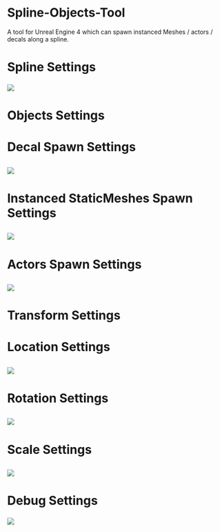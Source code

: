 # Spline-Objects-Tool
 A tool for Unreal Engine 4 which can spawn instanced Meshes / actors / decals along a spline.
 
 # Spline Settings<h3>
 ![](https://github.com/Louis1351/Spline-Objects-Tool/blob/master/Images/Spline_Settings.PNG)
 
 # Objects Settings<h3>
 
 # Decal Spawn Settings<h2>
 ![](https://github.com/Louis1351/Spline-Objects-Tool/blob/master/Images/Decals_Settings.PNG)
 
 # Instanced StaticMeshes Spawn Settings<h2>
 ![](https://github.com/Louis1351/Spline-Objects-Tool/blob/master/Images/InstancedStaticMeshes_Settings.PNG)
 
 # Actors Spawn Settings<h2>
 ![](https://github.com/Louis1351/Spline-Objects-Tool/blob/master/Images/Actors_Settings.PNG)

# Transform Settings<h3>
 
# Location Settings<h2>
![](https://github.com/Louis1351/Spline-Objects-Tool/blob/master/Images/Location_Settings.PNG)
 
# Rotation Settings<h2>
![](https://github.com/Louis1351/Spline-Objects-Tool/blob/master/Images/Rotation_Settings.PNG)
 
# Scale Settings<h2>
![](https://github.com/Louis1351/Spline-Objects-Tool/blob/master/Images/Scale_Settings.PNG)
 
# Debug Settings<h3>
![](https://github.com/Louis1351/Spline-Objects-Tool/blob/master/Images/Debug_Settings.PNG)
